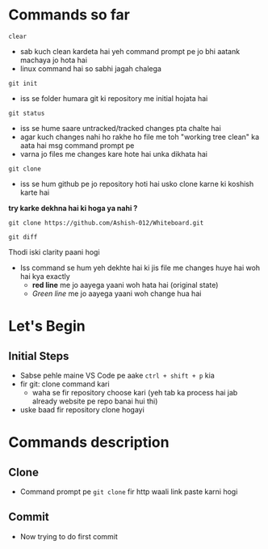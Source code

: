 # Commands so far

`clear`
- sab kuch clean kardeta hai yeh command prompt pe jo bhi aatank machaya jo hota hai
- linux command hai so sabhi jagah chalega

`git init` 
- iss se folder humara git ki repository me initial hojata hai

`git status` 
- iss se hume saare untracked/tracked changes pta chalte hai 
- agar kuch changes nahi ho rakhe ho file me toh "working tree clean" ka aata hai msg command prompt pe
- varna jo files me changes kare hote hai unka dikhata hai

`git clone`
- iss se hum github pe jo repository hoti hai usko clone karne ki koshish karte hai 

**try karke dekhna hai ki hoga ya nahi ?** 
```git
git clone https://github.com/Ashish-012/Whiteboard.git
```

`git diff`

Thodi iski clarity paani hogi 
- Iss command se hum yeh dekhte hai ki jis file me changes huye hai woh hai kya exactly
    - **red line** me jo aayega yaani woh hata hai (original state)
    - _Green line_ me jo aayega yaani woh change hua hai

# Let's Begin 
## Initial Steps
- Sabse pehle maine VS Code pe aake `ctrl + shift + p` kia
- fir git: clone command kari 
    - waha se fir repository choose kari (yeh tab ka process hai jab already website pe repo banai hui thi)
- uske baad fir repository clone hogayi 

# Commands description
## Clone
- Command prompt pe `git clone` fir http waali link paste karni hogi 
## Commit 
- Now trying to do first commit